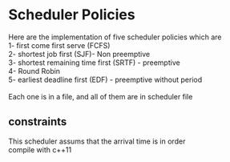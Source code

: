 # Scheduler Policies
Here are the implementation of five scheduler policies which are <br>
1- first come first serve (FCFS) <br>
2- shortest job first (SJF)- Non preemptive <br>
3- shortest remaining time first (SRTF) - preemptive <br>
4- Round Robin <br>
5- earliest deadline first (EDF) - preemptive without period <br><br>
Each one is in a file, and all of them are in scheduler file
<h2> constraints </h2>
This scheduler assums that the arrival time is in order<br>
compile with c++11 
